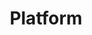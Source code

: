 ---
title: "Platform"
cascade:
  target:
    path: '{/platform/**}'
build:
  render: never
  publishResources: true
---